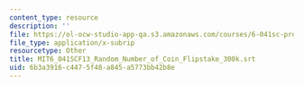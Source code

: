 ```yaml
---
content_type: resource
description: ''
file: https://ol-ocw-studio-app-qa.s3.amazonaws.com/courses/6-041sc-probabilistic-systems-analysis-and-applied-probability-fall-2013/6b3a3916c4475f48a845a5773bb42b8e_MIT6_041SCF13_Random_Number_of_Coin_Flipstake_300k.vtt
file_type: application/x-subrip
resourcetype: Other
title: MIT6_041SCF13_Random_Number_of_Coin_Flipstake_300k.srt
uid: 6b3a3916-c447-5f48-a845-a5773bb42b8e
---
```

